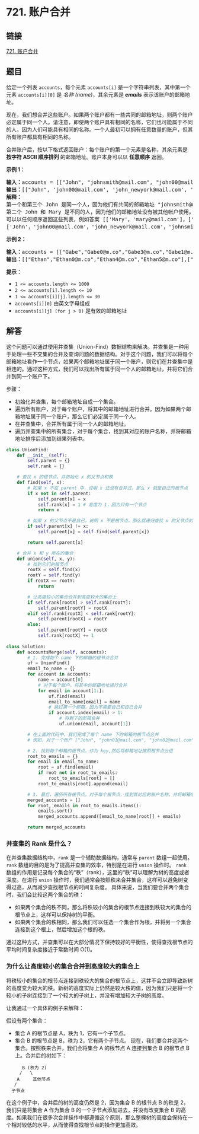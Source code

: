 # 721. 账户合并

## 链接

[721. 账户合并](https://leetcode.cn/problems/accounts-merge/description/)

## 题目

给定一个列表 `accounts`，每个元素 `accounts[i]` 是一个字符串列表，其中第一个元素 `accounts[i][0]` 是 _名称 (name)_，其余元素是 _**emails**_ 表示该账户的邮箱地址。

现在，我们想合并这些账户。如果两个账户都有一些共同的邮箱地址，则两个账户必定属于同一个人。请注意，即使两个账户具有相同的名称，它们也可能属于不同的人，因为人们可能具有相同的名称。一个人最初可以拥有任意数量的账户，但其所有账户都具有相同的名称。

合并账户后，按以下格式返回账户：每个账户的第一个元素是名称，其余元素是 **按字符 ASCII 顺序排列** 的邮箱地址。账户本身可以以 **任意顺序** 返回。

**示例 1：**

<pre><b>输入：</b>accounts = [["John", "johnsmith@mail.com", "john00@mail.com"], ["John", "johnnybravo@mail.com"], ["John", "johnsmith@mail.com", "john_newyork@mail.com"], ["Mary", "mary@mail.com"]]
<b>输出：</b>[["John", 'john00@mail.com', 'john_newyork@mail.com', 'johnsmith@mail.com'],  ["John", "johnnybravo@mail.com"], ["Mary", "mary@mail.com"]]
<b>解释：</b>
第一个和第三个 John 是同一个人，因为他们有共同的邮箱地址 "johnsmith@mail.com"。
第二个 John 和 Mary 是不同的人，因为他们的邮箱地址没有被其他帐户使用。
可以以任何顺序返回这些列表，例如答案 [['Mary'，'mary@mail.com']，['John'，'johnnybravo@mail.com']，
['John'，'john00@mail.com'，'john_newyork@mail.com'，'johnsmith@mail.com']] 也是正确的。
</pre>

**示例 2：**

<pre><strong>输入：</strong>accounts = [["Gabe","Gabe0@m.co","Gabe3@m.co","Gabe1@m.co"],["Kevin","Kevin3@m.co","Kevin5@m.co","Kevin0@m.co"],["Ethan","Ethan5@m.co","Ethan4@m.co","Ethan0@m.co"],["Hanzo","Hanzo3@m.co","Hanzo1@m.co","Hanzo0@m.co"],["Fern","Fern5@m.co","Fern1@m.co","Fern0@m.co"]]
<strong>输出：</strong>[["Ethan","Ethan0@m.co","Ethan4@m.co","Ethan5@m.co"],["Gabe","Gabe0@m.co","Gabe1@m.co","Gabe3@m.co"],["Hanzo","Hanzo0@m.co","Hanzo1@m.co","Hanzo3@m.co"],["Kevin","Kevin0@m.co","Kevin3@m.co","Kevin5@m.co"],["Fern","Fern0@m.co","Fern1@m.co","Fern5@m.co"]]
</pre>

**提示：**

* `1 <= accounts.length <= 1000`
* `2 <= accounts[i].length <= 10`
* `1 <= accounts[i][j].length <= 30`
* `accounts[i][0]` 由英文字母组成
* `accounts[i][j] (for j > 0)` 是有效的邮箱地址

## 解答

这个问题可以通过使用并查集（Union-Find）数据结构来解决。并查集是一种用于处理一些不交集的合并及查询问题的数据结构。对于这个问题，我们可以将每个邮箱地址看作一个节点，如果两个邮箱地址属于同一个账户，则它们在并查集中是相连的。通过这种方式，我们可以找出所有属于同一个人的邮箱地址，并将它们合并到同一个账户下。

步骤：

* 初始化并查集，每个邮箱地址自成一个集合。
* 遍历所有账户，对于每个账户，将其中的邮箱地址进行合并。因为如果两个邮箱地址属于同一个账户，那么它们必定属于同一个人。
* 在并查集中，合并所有属于同一个人的邮箱地址。
* 遍历并查集中的所有集合，对于每个集合，找到其对应的账户名称，并将邮箱地址排序后添加到结果列表中。

```python
class UnionFind:
    def __init__(self):
        self.parent = {}
        self.rank = {}

    # 查找 x 的根节点，并初始化 x 的父节点和秩
    def find(self, x):
        # 如果 x 不在 parent 中，说明 x 还没有合并过，那么 x 就是自己的根节点
        if x not in self.parent:
            self.parent[x] = x
            self.rank[x] = 1 # 高度为 1，因为只有一个节点
            return x

        # 如果 x 的父节点不是自己，说明 x 不是根节点，那么就递归查找 x 的父节点的根节点
        if self.parent[x] != x:
            self.parent[x] = self.find(self.parent[x])

        return self.parent[x]

    # 合并 x 和 y 所在的集合
    def union(self, x, y):
        # 找到它们的根节点
        rootX = self.find(x)
        rootY = self.find(y)
        if rootX == rootY:
            return

        # 让高度较小的集合合并到高度较大的集合上
        if self.rank[rootX] > self.rank[rootY]:
            self.parent[rootY] = rootX
        elif self.rank[rootX] < self.rank[rootY]:
            self.parent[rootX] = rootY
        else:
            self.parent[rootY] = rootX
            self.rank[rootX] += 1
               
class Solution:
    def accountsMerge(self, accounts):
        # 1. 完成每个 name 下的邮箱的根节点合并
        uf = UnionFind()
        email_to_name = {}
        for account in accounts:
            name = account[0]
            # 对于每个账户，将其中的邮箱地址进行合并
            for email in account[1:]:
                uf.find(email)
                email_to_name[email] = name
                # 跳过第一个邮箱，因为不需要自己和自己合并
                if account.index(email) > 1:
                    # 将剩下的邮箱合并
                    uf.union(email, account[1])

        # 在上面的代码中，我们完成了每个 name 下的邮箱的根节点合并
        # 例如，对于一个账户 ["John", "john01@mail.com", "john02@mail.com", "john03@mail.com"]，我们首先找到 “john01@mail.com” 的根节点，然后对于 “john02@mail.com” 和 “john03@mail.com”，我们也找到它们的根节点，并将它们与 “john01@mail.com” 的根节点进行合并。

        # 2. 找到每个邮箱的根节点，作为 key,然后将邮箱地址按照根节点分组
        root_to_emails = {}
        for email in email_to_name:
            root = uf.find(email)
            if root not in root_to_emails:
                root_to_emails[root] = []
            root_to_emails[root].append(email)

        # 3. 最后，遍历所有根节点，对于每个根节点，找到其对应的账户名称，并将邮箱地址排序后添加到结果列表中
        merged_accounts = []
        for root, emails in root_to_emails.items():
            emails.sort()
            merged_accounts.append([email_to_name[root]] + emails)

        return merged_accounts
```

### 并查集的 Rank 是什么？

在并查集数据结构中，`rank` 是一个辅助数据结构，通常与 `parent` 数组一起使用。`rank` 数组的目的是为了提高并查集的效率，特别是在进行 `union` 操作时。
`rank` 数组的作用是记录每个集合的“秩”（rank），这里的“秩”可以理解为树的高度或者深度。在进行 `union` 操作时，我们通常会按照秩来合并集合，这样可以避免树变得过高，从而减少查找根节点的时间复杂度。
具体来说，当我们要合并两个集合时，我们会比较这两个集合的秩：

* 如果两个集合的秩不同，那么将秩较小的集合的根节点连接到秩较大的集合的根节点上，这样可以保持树的平衡。
* 如果两个集合的秩相同，那么我们可以任选一个集合作为根，并将另一个集合连接到这个根上，然后增加这个根的秩。

通过这种方式，并查集可以在大部分情况下保持较好的平衡性，使得查找根节点的平均时间复杂度接近于常数时间 O(1)。

### 为什么让高度较小的集合合并到高度较大的集合上

将秩较小的集合的根节点连接到秩较大的集合的根节点上，这并不会立即导致新树的高度变为较大的秩。新树的高度实际上仍然是较大秩的值，因为我们只是将一个较小的子树连接到了一个较大的子树上，并没有增加较大子树的高度。

让我通过一个具体的例子来解释：

假设有两个集合：

* 集合 A 的根节点是 A，秩为 1，它有一个子节点。
* 集合 B 的根节点是 B，秩为 2，它有两个子节点。
现在，我们要合并这两个集合。按照秩来合并，我们会将集合 A 的根节点 A 连接到集合 B 的根节点 B 上。合并后的树如下：

```
      B (秩为 2)
     /   \
    A     其他节点
   /
  子节点
```

在这个例子中，合并后的树的高度仍然是 2，因为集合 B 的根节点 B 的秩是 2，我们只是将集合 A 作为集合 B 的一个子节点添加进去，并没有改变集合 B 的高度。如果我们在很多次合并操作中都遵循这个原则，那么整棵树的高度会保持在一个相对较低的水平，从而使得查找根节点的操作更加高效。
